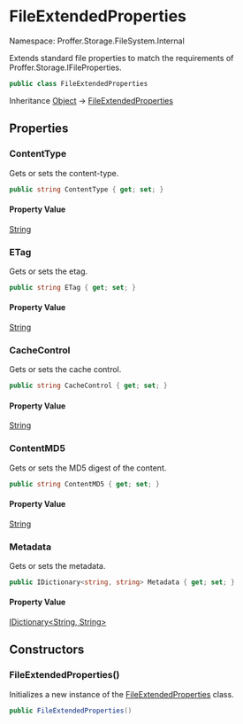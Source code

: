# FileExtendedProperties

Namespace: Proffer.Storage.FileSystem.Internal

Extends standard file properties to match the requirements of Proffer.Storage.IFileProperties.

```csharp
public class FileExtendedProperties
```

Inheritance [Object](https://docs.microsoft.com/en-us/dotnet/api/system.object) → [FileExtendedProperties](./proffer.storage.filesystem.internal.fileextendedproperties)

## Properties

### **ContentType**

Gets or sets the content-type.

```csharp
public string ContentType { get; set; }
```

#### Property Value

[String](https://docs.microsoft.com/en-us/dotnet/api/system.string)<br>

### **ETag**

Gets or sets the etag.

```csharp
public string ETag { get; set; }
```

#### Property Value

[String](https://docs.microsoft.com/en-us/dotnet/api/system.string)<br>

### **CacheControl**

Gets or sets the cache control.

```csharp
public string CacheControl { get; set; }
```

#### Property Value

[String](https://docs.microsoft.com/en-us/dotnet/api/system.string)<br>

### **ContentMD5**

Gets or sets the MD5 digest of the content.

```csharp
public string ContentMD5 { get; set; }
```

#### Property Value

[String](https://docs.microsoft.com/en-us/dotnet/api/system.string)<br>

### **Metadata**

Gets or sets the metadata.

```csharp
public IDictionary<string, string> Metadata { get; set; }
```

#### Property Value

[IDictionary&lt;String, String&gt;](https://docs.microsoft.com/en-us/dotnet/api/system.collections.generic.idictionary-2)<br>

## Constructors

### **FileExtendedProperties()**

Initializes a new instance of the [FileExtendedProperties](./proffer.storage.filesystem.internal.fileextendedproperties) class.

```csharp
public FileExtendedProperties()
```
